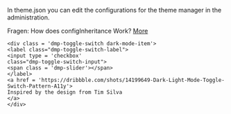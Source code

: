 In theme.json you can edit the configurations for the theme manager in the administration.

Fragen:
How does configInheritance Work?
[More](https://developer.shopware.com/docs/guides/plugins/themes/theme-configuration)

````
<div class = 'dmp-toggle-switch dark-mode-item'>
<label class="dmp-toggle-switch-label">
<input type = 'checkbox'
class="dmp-toggle-switch-input">
<span class = 'dmp-slider'></span>
</label>
<a href = 'https://dribbble.com/shots/14199649-Dark-Light-Mode-Toggle-Switch-Pattern-A11y'>
Inspired by the design from Tim Silva
</a>
</div>
````